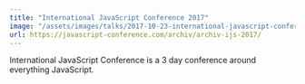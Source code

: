 ```yaml
---
title: "International JavaScript Conference 2017"
image: "/assets/images/talks/2017-10-23-international-javascript-conference-2017/logo.png"
url: https://javascript-conference.com/archiv/archiv-ijs-2017/
---
```


International JavaScript Conference is a 3 day conference around everything JavaScript.
